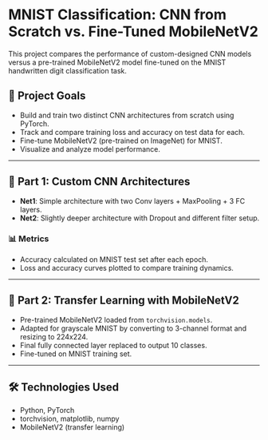 # MNIST Classification: CNN from Scratch vs. Fine-Tuned MobileNetV2

This project compares the performance of custom-designed CNN models versus a pre-trained MobileNetV2 model fine-tuned on the MNIST handwritten digit classification task.

## 📌 Project Goals
- Build and train two distinct CNN architectures from scratch using PyTorch.
- Track and compare training loss and accuracy on test data for each.
- Fine-tune MobileNetV2 (pre-trained on ImageNet) for MNIST.
- Visualize and analyze model performance.

---

## 🧠 Part 1: Custom CNN Architectures

- **Net1**: Simple architecture with two Conv layers + MaxPooling + 3 FC layers.
- **Net2**: Slightly deeper architecture with Dropout and different filter setup.

### 📊 Metrics
- Accuracy calculated on MNIST test set after each epoch.
- Loss and accuracy curves plotted to compare training dynamics.

---

## 🧠 Part 2: Transfer Learning with MobileNetV2

- Pre-trained MobileNetV2 loaded from `torchvision.models`.
- Adapted for grayscale MNIST by converting to 3-channel format and resizing to 224x224.
- Final fully connected layer replaced to output 10 classes.
- Fine-tuned on MNIST training set.

---

## 🛠️ Technologies Used

- Python, PyTorch
- torchvision, matplotlib, numpy
- MobileNetV2 (transfer learning)



